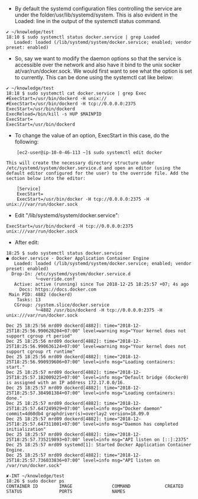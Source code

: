 
- By default the systemd configuration files controlling the service are under the folder/usr/lib/systemd/system. This is also evident in the Loaded: line in the output of the systemctl status command.
```
✔ ~/knowledge/test 
18:10 $ sudo systemctl status docker.service | grep Loaded
   Loaded: loaded (/lib/systemd/system/docker.service; enabled; vendor preset: enabled)

```

- So, say we want to modify the daemon options so that the service is accessible over the network and also have it bind to the unix socker at/var/run/docker.sock. We would first want to see what the option is set to currently. This can be done using the systemctl cat like below:
```
✔ ~/knowledge/test 
18:18 $ sudo systemctl cat docker.service | grep Exec
#ExecStart=/usr/bin/dockerd -H unix://
#ExecStart=/usr/bin/dockerd -H tcp://0.0.0.0:2375
ExecStart=/usr/bin/dockerd 
ExecReload=/bin/kill -s HUP $MAINPID
ExecStart=
ExecStart=/usr/bin/dockerd
```

- To change the value of an option, ExecStart in this case, do the following:
```
    [ec2-user@ip-10-0-46-113 ~]$ sudo systemctl edit docker

This will create the necessary directory structure under /etc/systemd/system/docker.service.d and open an editor (using the default editor configured for the user) to the override file. Add the section below into the editor:

    [Service]
    ExecStart=
    ExecStart=/usr/bin/docker -H tcp://0.0.0.0:2375 -H unix:///var/run/docker.sock
```

- Edit "/lib/systemd/system/docker.service":
```
ExecStart=/usr/bin/dockerd -H tcp://0.0.0.0:2375 unix:///var/run/docker.sock

```

- After edit:
```
18:25 $ sudo systemctl status docker.service 
● docker.service - Docker Application Container Engine
   Loaded: loaded (/lib/systemd/system/docker.service; enabled; vendor preset: enabled)
  Drop-In: /etc/systemd/system/docker.service.d
           └─override.conf
   Active: active (running) since Tue 2018-12-25 18:25:57 +07; 4s ago
     Docs: https://docs.docker.com
 Main PID: 4882 (dockerd)
    Tasks: 13
   CGroup: /system.slice/docker.service
           └─4882 /usr/bin/dockerd -H tcp://0.0.0.0:2375 -H unix:///var/run/docker.sock

Dec 25 18:25:56 mrd09 dockerd[4882]: time="2018-12-25T18:25:56.990628204+07:00" level=warning msg="Your kernel does not support cgroup rt period"
Dec 25 18:25:56 mrd09 dockerd[4882]: time="2018-12-25T18:25:56.990636124+07:00" level=warning msg="Your kernel does not support cgroup rt runtime"
Dec 25 18:25:56 mrd09 dockerd[4882]: time="2018-12-25T18:25:56.990939606+07:00" level=info msg="Loading containers: start."
Dec 25 18:25:57 mrd09 dockerd[4882]: time="2018-12-25T18:25:57.182009225+07:00" level=info msg="Default bridge (docker0) is assigned with an IP address 172.17.0.0/16. 
Dec 25 18:25:57 mrd09 dockerd[4882]: time="2018-12-25T18:25:57.384981384+07:00" level=info msg="Loading containers: done."
Dec 25 18:25:57 mrd09 dockerd[4882]: time="2018-12-25T18:25:57.647249929+07:00" level=info msg="Docker daemon" commit=4d60db4 graphdriver(s)=overlay2 version=18.09.0
Dec 25 18:25:57 mrd09 dockerd[4882]: time="2018-12-25T18:25:57.647311001+07:00" level=info msg="Daemon has completed initialization"
Dec 25 18:25:57 mrd09 dockerd[4882]: time="2018-12-25T18:25:57.735219893+07:00" level=info msg="API listen on [::]:2375"
Dec 25 18:25:57 mrd09 systemd[1]: Started Docker Application Container Engine.
Dec 25 18:25:57 mrd09 dockerd[4882]: time="2018-12-25T18:25:57.736033836+07:00" level=info msg="API listen on /var/run/docker.sock"

✘-INT ~/knowledge/test 
18:26 $ sudo docker ps
CONTAINER ID        IMAGE               COMMAND             CREATED             STATUS              PORTS               NAMES

```